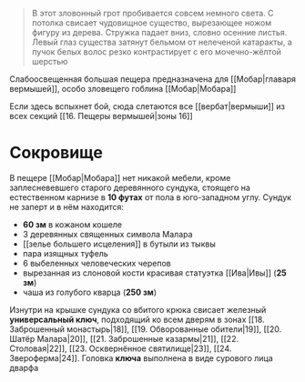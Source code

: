 > В этот зловонный грот пробивается совсем немного света. С потолка свисает чудовищное существо, вырезающее ножом фигуру из дерева. Стружка падает вниз, словно осенние листья. Левый глаз существа затянут бельмом от нелеченой катаракты, а пучок белых волос резко контрастирует с его мочечно-жёлтой шерстью

Слабоосвещенная большая пещера предназначена для [[Мобар|главаря вермышей]], особо зловещего гоблина [[Мобар|Мобара]]

Если здесь вспыхнет бой, сюда слетаются все [[вербат|вермыши]] из всех секций [[16. Пещеры вермышей|зоны 16]]

# Сокровище

В пещере [[Мобар|Мобара]] нет никакой мебели, кроме заплесневевшего старого деревянного сундука, стоящего на естественном карнизе в **10 футах** от пола в юго-западном углу. Сундук не заперт и в нём находится:

- **60 зм** в кожаном кошеле
- 3 деревянных священных символа Малара
- [[зелье большего исцеления]] в бутыли из тыквы
- пара изящных туфель
- 6 выбеленных человеческих черепов
- вырезанная из слоновой кости красивая статуэтка [[Ива|Ивы]] (**25 зм**)
- чаша из голубого кварца (**250 зм**)

Изнутри на крышке сундука со вбитого крюка свисает железный **универсальный ключ**, подходящий ко всем дверям в зонах [[18. Заброшенный монастырь|18]], [[19. Обворованные обители|19]], [[20. Шатёр Малара|20]], [[21. Заброшенные казармы|21]], [[22. Столовая|22]], [[23. Осквернённое святилище|23]], [[24. Звероферма|24]]. Головка **ключа** выполнена в виде сурового лица дварфа